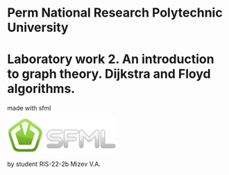 # Perm National Research Polytechnic University
# Laboratory work 2. An introduction to graph theory. Dijkstra and Floyd algorithms.

made with sfml

<img width=252 height=81 src="./pic/logo.png">

by student RIS-22-2b Mizev V.A.

